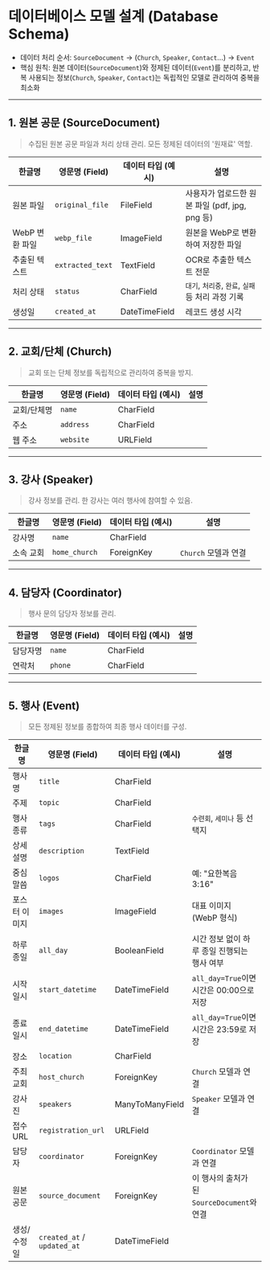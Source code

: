 # 데이터베이스 모델 설계 (Database Schema)

- 데이터 처리 순서: `SourceDocument` -> (`Church`, `Speaker`, `Contact`...) -> `Event`
- 핵심 원칙: 원본 데이터(`SourceDocument`)와 정제된 데이터(`Event`)를 분리하고, 반복 사용되는 정보(`Church`, `Speaker`, `Contact`)는 독립적인 모델로 관리하여 중복을 최소화

---

## 1. 원본 공문 (SourceDocument)
> 수집된 원본 공문 파일과 처리 상태 관리. 모든 정제된 데이터의 '원재료' 역할.

| 한글명 | 영문명 (Field) | 데이터 타입 (예시) | 설명 |
|---|---|---|---|
| 원본 파일 | `original_file` | FileField | 사용자가 업로드한 원본 파일 (pdf, jpg, png 등) |
| WebP 변환 파일 | `webp_file` | ImageField | 원본을 WebP로 변환하여 저장한 파일 |
| 추출된 텍스트 | `extracted_text` | TextField | OCR로 추출한 텍스트 전문 |
| 처리 상태 | `status` | CharField | `대기`, `처리중`, `완료`, `실패` 등 처리 과정 기록 |
| 생성일 | `created_at` | DateTimeField | 레코드 생성 시각 |

---

## 2. 교회/단체 (Church)
> 교회 또는 단체 정보를 독립적으로 관리하여 중복을 방지.

| 한글명 | 영문명 (Field) | 데이터 타입 (예시) | 설명 |
|---|---|---|---|
| 교회/단체명 | `name` | CharField | |
| 주소 | `address` | CharField | |
| 웹 주소 | `website` | URLField | |

---

## 3. 강사 (Speaker)
> 강사 정보를 관리. 한 강사는 여러 행사에 참여할 수 있음.

| 한글명 | 영문명 (Field) | 데이터 타입 (예시) | 설명 |
|---|---|---|---|
| 강사명 | `name` | CharField | |
| 소속 교회 | `home_church` | ForeignKey | `Church` 모델과 연결 |

---

## 4. 담당자 (Coordinator)
> 행사 문의 담당자 정보를 관리.

| 한글명 | 영문명 (Field) | 데이터 타입 (예시) | 설명 |
|---|---|---|---|
| 담당자명 | `name` | CharField | |
| 연락처 | `phone` | CharField | |

---

## 5. 행사 (Event)
> 모든 정제된 정보를 종합하여 최종 행사 데이터를 구성.

| 한글명 | 영문명 (Field) | 데이터 타입 (예시) | 설명 |
|---|---|---|---|
| 행사명 | `title` | CharField | |
| 주제 | `topic` | CharField | |
| 행사 종류 | `tags` | CharField | `수련회`, `세미나` 등 선택지 |
| 상세 설명 | `description` | TextField | |
| 중심 말씀 | `logos` | CharField | 예: "요한복음 3:16" |
| 포스터 이미지 | `images` | ImageField | 대표 이미지 (WebP 형식) |
| 하루 종일 | `all_day` | BooleanField | 시간 정보 없이 하루 종일 진행되는 행사 여부 |
| 시작 일시 | `start_datetime` | DateTimeField | `all_day=True`이면 시간은 00:00으로 저장 |
| 종료 일시 | `end_datetime` | DateTimeField | `all_day=True`이면 시간은 23:59로 저장 |
| 장소 | `location` | CharField | |
| 주최 교회 | `host_church` | ForeignKey | `Church` 모델과 연결 |
| 강사진 | `speakers` | ManyToManyField | `Speaker` 모델과 연결 |
| 접수 URL | `registration_url` | URLField | |
| 담당자 | `coordinator` | ForeignKey | `Coordinator` 모델과 연결 |
| 원본 공문 | `source_document` | ForeignKey | 이 행사의 출처가 된 `SourceDocument`와 연결 |
| 생성/수정일 | `created_at` / `updated_at` | DateTimeField | |
